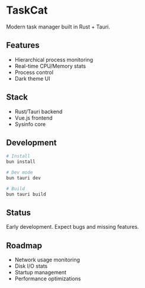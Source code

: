 # TaskCat

Modern task manager built in Rust + Tauri.

## Features
- Hierarchical process monitoring
- Real-time CPU/Memory stats
- Process control
- Dark theme UI

## Stack
- Rust/Tauri backend
- Vue.js frontend
- Sysinfo core

## Development
```bash
# Install
bun install

# Dev mode
bun tauri dev

# Build
bun tauri build
```
## Status
Early development. Expect bugs and missing features.

## Roadmap
- Network usage monitoring
- Disk I/O stats
- Startup management
- Performance optimizations
